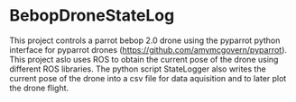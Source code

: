 # BebopDroneStateLog

This project controls a parrot bebop 2.0 drone using the pyparrot python interface for pyparrot drones (https://github.com/amymcgovern/pyparrot). This project aslo uses ROS to obtain the current pose of the drone using different ROS libraries. The python script StateLogger also writes the current pose of the drone into a csv file for data aquisition and to later plot the drone flight.
